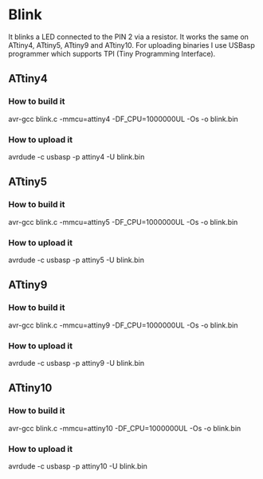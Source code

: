 # Blink
It blinks a LED connected to the PIN 2 via a resistor. It works the same on ATtiny4, ATtiny5, ATtiny9 and ATtiny10. For uploading binaries I use USBasp programmer which supports TPI (Tiny Programming Interface).

## ATtiny4 
### How to build it
avr-gcc blink.c -mmcu=attiny4 -DF_CPU=1000000UL -Os -o blink.bin

### How to upload it
avrdude -c usbasp -p attiny4 -U blink.bin

## ATtiny5
### How to build it
avr-gcc blink.c -mmcu=attiny5 -DF_CPU=1000000UL -Os -o blink.bin

### How to upload it
avrdude -c usbasp -p attiny5 -U blink.bin

## ATtiny9 
### How to build it
avr-gcc blink.c -mmcu=attiny9 -DF_CPU=1000000UL -Os -o blink.bin

### How to upload it
avrdude -c usbasp -p attiny9 -U blink.bin

## ATtiny10 
### How to build it
avr-gcc blink.c -mmcu=attiny10 -DF_CPU=1000000UL -Os -o blink.bin

### How to upload it
avrdude -c usbasp -p attiny10 -U blink.bin
